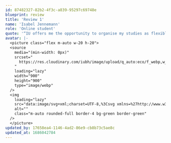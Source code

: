 ```yaml
---
id: 87482327-82b2-4f3c-a839-95297c69748e
blueprint: review
title: 'Review 1'
name: 'Isabel Jennemann'
role: 'Online student'
quote: '“IU offers me the opportunity to organise my studies as flexible as possible.”'
avatar: |-
  <picture class="flex m-auto w-20 h-20">
  <source
    media="(min-width: 0px)"
    srcset="
      https://res.cloudinary.com/iubh/image/upload/q_auto:eco/f_webp,w_900,c_fill,dpr_auto,g_face,ar_1:1/07%20-%20Pages/Unit%20Bilder/Fernstudium/Testimonials/2010-fs-testimonial-isabell-jennemann_lvz9pd.jpg
    "
    loading="lazy"
    width="900"
    height="900"
    type="image/webp"
  />
  <img
    loading="lazy"
    src="data:image/svg+xml;charset=UTF-8,%3Csvg xmlns=%27http://www.w3.org/2000/svg%27 viewBox=%270 0 1000 1000%27%3E%3C/svg%3E"
    alt=""
    class="m-auto rounded-full border-4 bg-green border-green"
  />
  </picture>
updated_by: 17658ea4-1146-4ad2-86e9-cb8b73c5ae8c
updated_at: 1686042784
---
```

